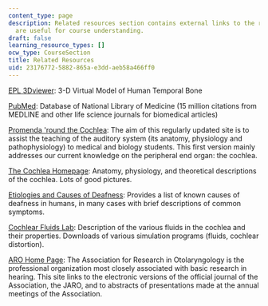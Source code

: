 ```yaml
---
content_type: page
description: Related resources section contains external links to the resources which
  are useful for course understanding.
draft: false
learning_resource_types: []
ocw_type: CourseSection
title: Related Resources
uid: 23176772-5882-865a-e3dd-aeb58a466ff0
---
```

[EPL 3Dviewer](https://masseyeandear.org/research/otolaryngology/eaton-peabody-laboratories/temporal-bone-model): 3-D Virtual Model of Human Temporal Bone

[PubMed](http://www.ncbi.nlm.nih.gov/entrez/query.fcgi): Database of National Library of Medicine (15 million citations from MEDLINE and other life science journals for biomedical articles)

[Promenda 'round the Cochlea](http://scienceblogs.com/retrospectacle/2007/02/14/promenade-round-the-cochlea/): The aim of this regularly updated site is to assist the teaching of the auditory system (its anatomy, physiology and pathophysiology) to medical and biology students. This first version mainly addresses our current knowledge on the peripheral end organ: the cochlea.

[The Cochlea Homepage](http://www.vimm.it/): Anatomy, physiology, and theoretical descriptions of the cochlea. Lots of good pictures.

[Etiologies and Causes of Deafness](https://www.starkey.com/hearing-loss/types-and-causes): Provides a list of known causes of deafness in humans, in many cases with brief descriptions of common symptoms.

[Cochlear Fluids Lab](https://www.washington.edu/doit/cochlear-fluids-research-laboratory): Description of the various fluids in the cochlea and their properties. Downloads of various simulation programs (fluids, cochlear distortion).

[ARO Home Page](http://www.aro.org/): The Association for Research in Otolaryngology is the professional organization most closely associated with basic research in hearing. This site links to the electronic versions of the official journal of the Association, the JARO, and to abstracts of presentations made at the annual meetings of the Association.